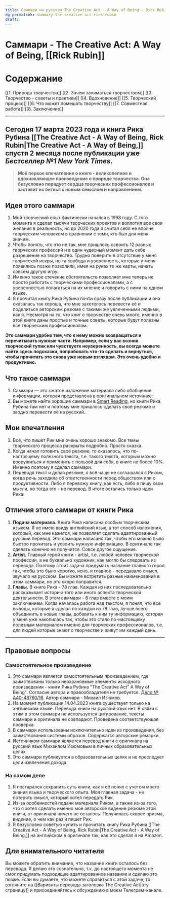 ```yaml
---
title: Саммари на русском The Creative Act - A Way of Being - Rick Rubin
dg-permalink: summary-the-creative-act-rick-rubin
draft:
---
```


# Саммари - The Creative Act: A Way of Being,  [[Rick Rubin]]
# Содержание
[[1. Природа творчества]]
[[2. Зачем заниматься творчеством]]
[[3. Творчество - советы и практики]]
[[4. Вдохновение]]
[[5. Творческий процесс]]
[[6. Что может помешать творчеству]]
[[7. Совместная работа]]
[[8. Заключение]]

---

## Сегодня 17 марта 2023 года и книга Рика Рубина [[The Creative Act - A Way of Being, Rick Rubin|The Creative Act - A Way of Being,]] спустя 2 месяца после публикации уже **_Бестселлер №1 New York Times_**.  

> **Моё первое впечатление о книге - великолепное и вдохновляющее произведение о природе творчества. Она безусловно порадует сердца творческих профессионалов и заставит их биться с новым смыслом и направлением.**

## Идея этого саммари
1. Мой творческий опыт фактически начался в 1998 году. С того момента я сделал тысячи творческих проектов и воплотил все свои желания в реальность, но до 2020 года я считал себя не вполне творческим человеком в сравнении с теми, кто был для меня значим. 
2. Чтобы понять, что это не так, мне пришлось освоить 12 разных творческих профессий и в один чудесный момент дать себе разрешение на творчество. Трудно поверить в отсутствие у меня творческой искры, но та свобода и уверенность, которые у меня появились позже позволили, имея на руках те же карты, начать совсем другую игру. 
3. Именно такое стечение обстоятельств позволяет мне теперь не просто работать с творческими профессионалами, а с уверенностью полагаться на их мнение и говорить с ними на одном языке.
4. Я прочитал книгу Рика Рубина почти сразу после публикации и она оказалась так хороша, что мне захотелось перевести её и поделиться авторским резюме с такими же увлеченными людьми, как я. Несмотря на то, что книг о творчестве очень много, именно в этой книге даны простые и точные советы, которые будут полезны все творческим профессионалам. 

**Это саммари удобно тем, что к нему можно возвращаться и перечитывать нужные части.  Например, если у вас возник творческий тупик или чувствуете неуверенность, вы всегда можете найти здесь подсказки, попробовать что-то сделать и вернуться, чтобы прочитать это снова уже новым взглядом. Это очень удобно и продуктивно.**

## Что такое саммари
1. Саммари — это сжатое изложение материала либо обобщение информации, которая представлена в оригинальном источнике.
2. Вы можете найти хорошие саммари в [Smart Reading](https://smartreading.ru/), но книги Рика Рубина там нет и поэтому мне пришлось сделать своё резюме и заодно перевести её на русский..

## Мои впечатления
1. Всё, что пишет Рик мне очень хорошо знакомо. Все темы творческого процесса раскрыты подробно. Просто сказка.
2. Когда начал готовить своё резюме, то оказалось, что по-настоящему полезного текста, т.е. такого текста, которым можно вооружиться и применить с пользой для себя, в книге не более 10%. Именно поэтому я сделал саммари.
3. Переводя текст и делая резюме, я всё чаще не соглашался с Риком, когда речь заходила об ответственности перед обществом или  о продуктивности. Либо я перевожу книгу, как есть, либо я пишу свои мысли, но тогда это - не перевод. В итоге остались только идеи Рика.

## Отличия этого саммари от книги Рика
1. **Подача материала.** Книга Рика написана особым творческим языком. Я не имею ввиду английский язык, а тот способ изложения, который, как мне кажется, не позволяет сделать адаптированный русский перевод. Это саммари написано так, чтобы его можно было быстро прочитать и усвоить нужную информацию. В оригинале так сделать конечно не получится. Совсе другое ощущение.
2. **Artist.** Главный герой книги - artist, т.е. любой человек творческой профессии, а не буквально художник, как могло бы следовать из перевода. Поэтому стоит задача придумать название главного героя так, чтобы это было коротко, ясно, и главное - передавало смысл, звучало на русском. Вы можете встретить разные наименования в этом саммари, но это скоро поправится.
3. **Главы.** В книге Рика - 78 глав. Каждая из них последовательно рассказывает историю того или иного аспекта творческой деятельности. В этом саммари - 8 глав вместе с моим заключением. Когда началась работа над текстом, я понял, что все выводы, которые я сделал по каждой из 78 глав, лучше всего объединить в новые главы, добавить к ним ту информацию, которая у меня уже накопилась так, чтобы это стало по-настоящему полезным материалом именно для творческих профессионалов, т.е. для людей которые знают о творчестве и живут им каждый день.

---
## Правовые вопросы
### Самостоятельное произведение
1. Это саммари является самостоятельным произведением, где заимствованы только неохраняемые элементы исходного произведения - книги Рика Рубина "The Creative Act" A Way of Being". Cогласие автора и правообладателя не требуется. [Дело № А40-48760/16](https://kad.arbitr.ru/Card/1eeffd96-d1ad-4c21-b939-689936e4c29f). Автор саммари - Михаил Изюмов.
2. На момент публикации 14.04.2023 книга существует только на английском языке. Перевода книги на русский язык нет. В связи с этим в этом саммари не используется цитирование, тексты саммари и оригинала не совпадают. Проведена соответствующая проверка.
3. В саммари использованы исключительно идеи из произведения, без заимствования системы образов. Содержатся авторские ремарки.
4. Источником саммари является перевод книги с оригинала на русский язык Михаилом Изюмовым в личных образовательных целях.
5. Это саммари публикуется в образовательных целях и не преследует цели извлечения дохода.

### На самом деле
1. Я постарался сохранить суть книги, как я её понял с учетом моего знания языка и творческого опыта. Моя главная задача - не потерять смысл, который хотел передать Рик.
2. Из-за особенностей подачи материала Риком, а также из-за того, что я хотел сделать именно моё авторское видение резюме этой книги, от оригинала ничего не осталось. Получилась скорее призма, видение, о чем как раз и пишет Рик. 
3. Я безусловно советую купить и прочитать книгу Рика Рубина [[The Creative Act - A Way of Being, Rick Rubin|The Creative Act - A Way of Being,]] на английском в оригинале так, как это сделал я на Amazon.

## Для внимательного читателя

Вы можете обратить внимание, что название книги осталось без перевода. Я делаю это сознательно, т.к. до настоящего момента не смог придумать подходящее адаптированное название и сделаю это позже. Если вы думаете, что можете справиться с этой задаче, то взгляните на [[Варианты перевода заголовка The Creative Act|эту страницу]] и присоединяйтесь к обсуждению в моем Телеграм-канале.